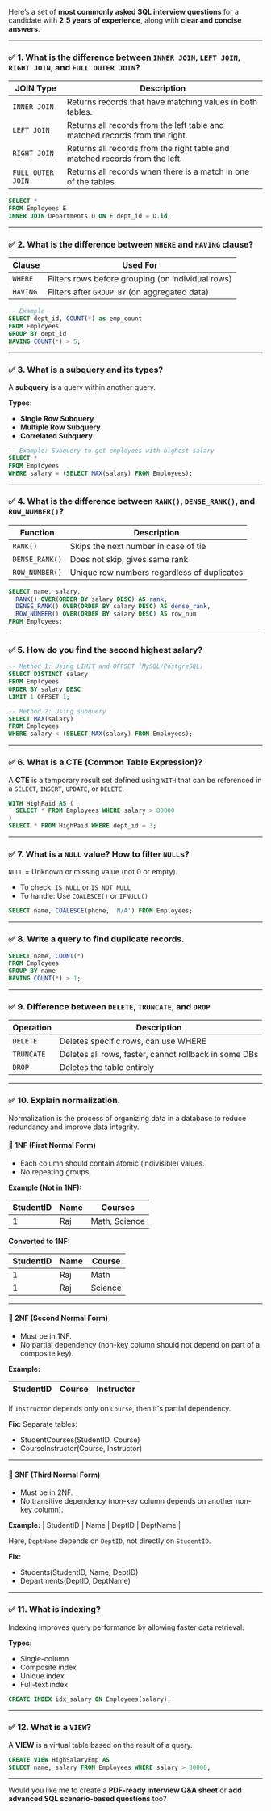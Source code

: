 Here’s a set of **most commonly asked SQL interview questions** for a candidate with **2.5 years of experience**, along with **clear and concise answers**.

---

### ✅ **1. What is the difference between `INNER JOIN`, `LEFT JOIN`, `RIGHT JOIN`, and `FULL OUTER JOIN`?**

| JOIN Type         | Description                                                                 |
| ----------------- | --------------------------------------------------------------------------- |
| `INNER JOIN`      | Returns records that have matching values in both tables.                   |
| `LEFT JOIN`       | Returns all records from the left table and matched records from the right. |
| `RIGHT JOIN`      | Returns all records from the right table and matched records from the left. |
| `FULL OUTER JOIN` | Returns all records when there is a match in one of the tables.             |

```sql
SELECT *
FROM Employees E
INNER JOIN Departments D ON E.dept_id = D.id;
```

---

### ✅ **2. What is the difference between `WHERE` and `HAVING` clause?**

| Clause   | Used For                                          |
| -------- | ------------------------------------------------- |
| `WHERE`  | Filters rows before grouping (on individual rows) |
| `HAVING` | Filters after `GROUP BY` (on aggregated data)     |

```sql
-- Example
SELECT dept_id, COUNT(*) as emp_count
FROM Employees
GROUP BY dept_id
HAVING COUNT(*) > 5;
```

---

### ✅ **3. What is a subquery and its types?**

A **subquery** is a query within another query.

**Types**:

* **Single Row Subquery**
* **Multiple Row Subquery**
* **Correlated Subquery**

```sql
-- Example: Subquery to get employees with highest salary
SELECT * 
FROM Employees 
WHERE salary = (SELECT MAX(salary) FROM Employees);
```

---

### ✅ **4. What is the difference between `RANK()`, `DENSE_RANK()`, and `ROW_NUMBER()`?**

| Function       | Description                                 |
| -------------- | ------------------------------------------- |
| `RANK()`       | Skips the next number in case of tie        |
| `DENSE_RANK()` | Does not skip, gives same rank              |
| `ROW_NUMBER()` | Unique row numbers regardless of duplicates |

```sql
SELECT name, salary, 
  RANK() OVER(ORDER BY salary DESC) AS rank,
  DENSE_RANK() OVER(ORDER BY salary DESC) AS dense_rank,
  ROW_NUMBER() OVER(ORDER BY salary DESC) AS row_num
FROM Employees;
```

---

### ✅ **5. How do you find the second highest salary?**

```sql
-- Method 1: Using LIMIT and OFFSET (MySQL/PostgreSQL)
SELECT DISTINCT salary 
FROM Employees 
ORDER BY salary DESC 
LIMIT 1 OFFSET 1;

-- Method 2: Using subquery
SELECT MAX(salary) 
FROM Employees 
WHERE salary < (SELECT MAX(salary) FROM Employees);
```

---

### ✅ **6. What is a CTE (Common Table Expression)?**

A **CTE** is a temporary result set defined using `WITH` that can be referenced in a `SELECT`, `INSERT`, `UPDATE`, or `DELETE`.

```sql
WITH HighPaid AS (
  SELECT * FROM Employees WHERE salary > 80000
)
SELECT * FROM HighPaid WHERE dept_id = 3;
```

---

### ✅ **7. What is a `NULL` value? How to filter `NULL`s?**

`NULL` = Unknown or missing value (not 0 or empty).

* To check: `IS NULL` or `IS NOT NULL`
* To handle: Use `COALESCE()` or `IFNULL()`

```sql
SELECT name, COALESCE(phone, 'N/A') FROM Employees;
```

---

### ✅ **8. Write a query to find duplicate records.**

```sql
SELECT name, COUNT(*) 
FROM Employees
GROUP BY name
HAVING COUNT(*) > 1;
```

---

### ✅ **9. Difference between `DELETE`, `TRUNCATE`, and `DROP`**

| Operation  | Description                                           |
| ---------- | ----------------------------------------------------- |
| `DELETE`   | Deletes specific rows, can use WHERE                  |
| `TRUNCATE` | Deletes all rows, faster, cannot rollback in some DBs |
| `DROP`     | Deletes the table entirely                            |

---

### ✅ **10. Explain normalization.**

Normalization is the process of organizing data in a database to reduce redundancy and improve data integrity.

#### 🔹 **1NF (First Normal Form)**

* Each column should contain atomic (indivisible) values.
* No repeating groups.

**Example (Not in 1NF):**

| StudentID | Name | Courses       |
| --------- | ---- | ------------- |
| 1         | Raj  | Math, Science |

**Converted to 1NF:**

| StudentID | Name | Course  |
| --------- | ---- | ------- |
| 1         | Raj  | Math    |
| 1         | Raj  | Science |

---

#### 🔹 **2NF (Second Normal Form)**

* Must be in 1NF.
* No partial dependency (non-key column should not depend on part of a composite key).

**Example:**

| StudentID | Course | Instructor |
| --------- | ------ | ---------- |

If `Instructor` depends only on `Course`, then it's partial dependency.

**Fix:** Separate tables:

* StudentCourses(StudentID, Course)
* CourseInstructor(Course, Instructor)

---

#### 🔹 **3NF (Third Normal Form)**

* Must be in 2NF.
* No transitive dependency (non-key column depends on another non-key column).

**Example:**
\| StudentID | Name | DeptID | DeptName |

Here, `DeptName` depends on `DeptID`, not directly on `StudentID`.

**Fix:**

* Students(StudentID, Name, DeptID)
* Departments(DeptID, DeptName)

---

### ✅ **11. What is indexing?**

Indexing improves query performance by allowing faster data retrieval.

**Types:**

* Single-column
* Composite index
* Unique index
* Full-text index

```sql
CREATE INDEX idx_salary ON Employees(salary);
```

---

### ✅ **12. What is a `VIEW`?**

A **VIEW** is a virtual table based on the result of a query.

```sql
CREATE VIEW HighSalaryEmp AS
SELECT name, salary FROM Employees WHERE salary > 80000;
```

---

Would you like me to create a **PDF-ready interview Q\&A sheet** or **add advanced SQL scenario-based questions** too?
